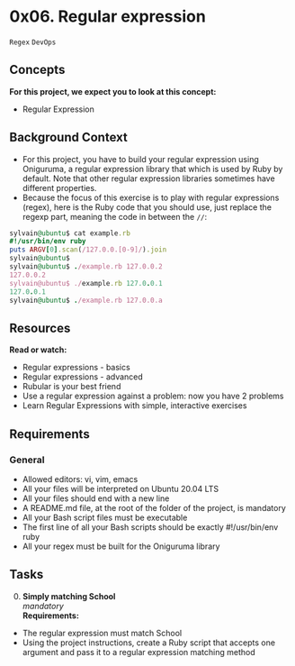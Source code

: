 # 0x06. Regular expression
`Regex` `DevOps`

## Concepts
**For this project, we expect you to look at this concept:** <br>
- Regular Expression

## Background Context
- For this project, you have to build your regular expression using Oniguruma, a regular expression library that which is used by Ruby by default. Note that other regular expression libraries sometimes have different properties.
- Because the focus of this exercise is to play with regular expressions (regex), here is the Ruby code that you should use, just replace the regexp part, meaning the code in between the `//`:
```Ruby
sylvain@ubuntu$ cat example.rb
#!/usr/bin/env ruby
puts ARGV[0].scan(/127.0.0.[0-9]/).join
sylvain@ubuntu$
sylvain@ubuntu$ ./example.rb 127.0.0.2
127.0.0.2
sylvain@ubuntu$ ./example.rb 127.0.0.1
127.0.0.1
sylvain@ubuntu$ ./example.rb 127.0.0.a
```

## Resources <br>
**Read or watch:**
- Regular expressions - basics
- Regular expressions - advanced
- Rubular is your best friend
- Use a regular expression against a problem: now you have 2 problems
- Learn Regular Expressions with simple, interactive exercises

## Requirements
### General
- Allowed editors: vi, vim, emacs
- All your files will be interpreted on Ubuntu 20.04 LTS
- All your files should end with a new line
- A README.md file, at the root of the folder of the project, is mandatory
- All your Bash script files must be executable
- The first line of all your Bash scripts should be exactly #!/usr/bin/env ruby
- All your regex must be built for the Oniguruma library

## Tasks
0. **Simply matching School** <br>
*mandatory* <br>
**Requirements:**
- The regular expression must match School
- Using the project instructions, create a Ruby script that accepts one argument and pass it to a regular expression matching method
